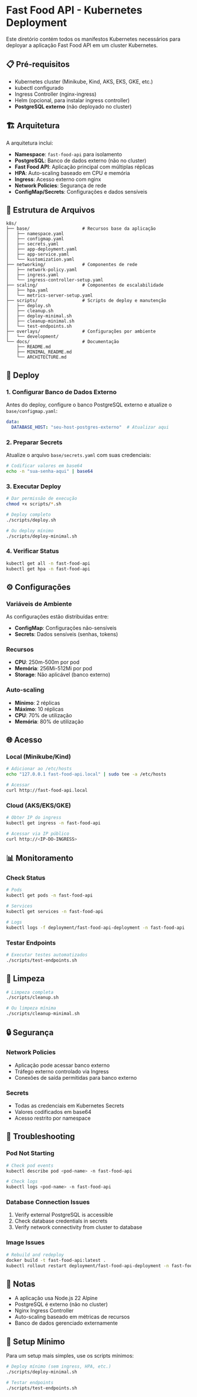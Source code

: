 # Fast Food API - Kubernetes Deployment

Este diretório contém todos os manifestos Kubernetes necessários para deployar a aplicação Fast Food API em um cluster Kubernetes.

## 📋 Pré-requisitos

- Kubernetes cluster (Minikube, Kind, AKS, EKS, GKE, etc.)
- kubectl configurado
- Ingress Controller (nginx-ingress)
- Helm (opcional, para instalar ingress controller)
- **PostgreSQL externo** (não deployado no cluster)

## 🏗️ Arquitetura

A arquitetura inclui:

- **Namespace**: `fast-food-api` para isolamento
- **PostgreSQL**: Banco de dados externo (não no cluster)
- **Fast Food API**: Aplicação principal com múltiplas réplicas
- **HPA**: Auto-scaling baseado em CPU e memória
- **Ingress**: Acesso externo com nginx
- **Network Policies**: Segurança de rede
- **ConfigMap/Secrets**: Configurações e dados sensíveis

## 📁 Estrutura de Arquivos

```
k8s/
├── base/                    # Recursos base da aplicação
│   ├── namespace.yaml
│   ├── configmap.yaml
│   ├── secrets.yaml
│   ├── app-deployment.yaml
│   ├── app-service.yaml
│   └── kustomization.yaml
├── networking/              # Componentes de rede
│   ├── network-policy.yaml
│   ├── ingress.yaml
│   └── ingress-controller-setup.yaml
├── scaling/                 # Componentes de escalabilidade
│   ├── hpa.yaml
│   └── metrics-server-setup.yaml
├── scripts/                 # Scripts de deploy e manutenção
│   ├── deploy.sh
│   ├── cleanup.sh
│   ├── deploy-minimal.sh
│   ├── cleanup-minimal.sh
│   └── test-endpoints.sh
├── overlays/                # Configurações por ambiente
│   └── development/
└── docs/                    # Documentação
    ├── README.md
    ├── MINIMAL_README.md
    └── ARCHITECTURE.md
```

## 🚀 Deploy

### 1. Configurar Banco de Dados Externo

Antes do deploy, configure o banco PostgreSQL externo e atualize o `base/configmap.yaml`:

```yaml
data:
  DATABASE_HOST: "seu-host-postgres-externo"  # Atualizar aqui
```

### 2. Preparar Secrets

Atualize o arquivo `base/secrets.yaml` com suas credenciais:

```bash
# Codificar valores em base64
echo -n "sua-senha-aqui" | base64
```

### 3. Executar Deploy

```bash
# Dar permissão de execução
chmod +x scripts/*.sh

# Deploy completo
./scripts/deploy.sh

# Ou deploy mínimo
./scripts/deploy-minimal.sh
```

### 4. Verificar Status

```bash
kubectl get all -n fast-food-api
kubectl get hpa -n fast-food-api
```

## ⚙️ Configurações

### Variáveis de Ambiente

As configurações estão distribuídas entre:

- **ConfigMap**: Configurações não-sensíveis
- **Secrets**: Dados sensíveis (senhas, tokens)

### Recursos

- **CPU**: 250m-500m por pod
- **Memória**: 256Mi-512Mi por pod
- **Storage**: Não aplicável (banco externo)

### Auto-scaling

- **Mínimo**: 2 réplicas
- **Máximo**: 10 réplicas
- **CPU**: 70% de utilização
- **Memória**: 80% de utilização

## 🌐 Acesso

### Local (Minikube/Kind)

```bash
# Adicionar ao /etc/hosts
echo "127.0.0.1 fast-food-api.local" | sudo tee -a /etc/hosts

# Acessar
curl http://fast-food-api.local
```

### Cloud (AKS/EKS/GKE)

```bash
# Obter IP do ingress
kubectl get ingress -n fast-food-api

# Acessar via IP público
curl http://<IP-DO-INGRESS>
```

## 📊 Monitoramento

### Check Status

```bash
# Pods
kubectl get pods -n fast-food-api

# Services
kubectl get services -n fast-food-api

# Logs
kubectl logs -f deployment/fast-food-api-deployment -n fast-food-api
```

### Testar Endpoints

```bash
# Executar testes automatizados
./scripts/test-endpoints.sh
```

## 🧹 Limpeza

```bash
# Limpeza completa
./scripts/cleanup.sh

# Ou limpeza mínima
./scripts/cleanup-minimal.sh
```

## 🔒 Segurança

### Network Policies

- Aplicação pode acessar banco externo
- Tráfego externo controlado via Ingress
- Conexões de saída permitidas para banco externo

### Secrets

- Todas as credenciais em Kubernetes Secrets
- Valores codificados em base64
- Acesso restrito por namespace

## 🐛 Troubleshooting

### Pod Not Starting

```bash
# Check pod events
kubectl describe pod <pod-name> -n fast-food-api

# Check logs
kubectl logs <pod-name> -n fast-food-api
```

### Database Connection Issues

1. Verify external PostgreSQL is accessible
2. Check database credentials in secrets
3. Verify network connectivity from cluster to database

### Image Issues

```bash
# Rebuild and redeploy
docker build -t fast-food-api:latest .
kubectl rollout restart deployment/fast-food-api-deployment -n fast-food-api
```

## 📝 Notas

- A aplicação usa Node.js 22 Alpine
- PostgreSQL é externo (não no cluster)
- Nginx Ingress Controller
- Auto-scaling baseado em métricas de recursos
- Banco de dados gerenciado externamente

## 🚀 Setup Mínimo

Para um setup mais simples, use os scripts mínimos:

```bash
# Deploy mínimo (sem ingress, HPA, etc.)
./scripts/deploy-minimal.sh

# Testar endpoints
./scripts/test-endpoints.sh
```